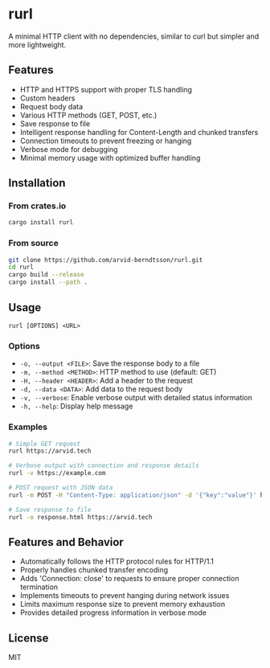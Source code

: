 # rurl

A minimal HTTP client with no dependencies, similar to curl but simpler and more lightweight.

## Features

- HTTP and HTTPS support with proper TLS handling
- Custom headers
- Request body data
- Various HTTP methods (GET, POST, etc.)
- Save response to file
- Intelligent response handling for Content-Length and chunked transfers
- Connection timeouts to prevent freezing or hanging
- Verbose mode for debugging
- Minimal memory usage with optimized buffer handling

## Installation

### From crates.io

```bash
cargo install rurl
```

### From source

```bash
git clone https://github.com/arvid-berndtsson/rurl.git
cd rurl
cargo build --release
cargo install --path .
```

## Usage

```
rurl [OPTIONS] <URL>
```

### Options

- `-o, --output <FILE>`: Save the response body to a file
- `-m, --method <METHOD>`: HTTP method to use (default: GET)
- `-H, --header <HEADER>`: Add a header to the request
- `-d, --data <DATA>`: Add data to the request body
- `-v, --verbose`: Enable verbose output with detailed status information
- `-h, --help`: Display help message

### Examples

```bash
# Simple GET request
rurl https://arvid.tech

# Verbose output with connection and response details
rurl -v https://example.com

# POST request with JSON data
rurl -m POST -H "Content-Type: application/json" -d '{"key":"value"}' https://api.example.com

# Save response to file
rurl -o response.html https://arvid.tech
```

## Features and Behavior

- Automatically follows the HTTP protocol rules for HTTP/1.1
- Properly handles chunked transfer encoding
- Adds 'Connection: close' to requests to ensure proper connection termination
- Implements timeouts to prevent hanging during network issues
- Limits maximum response size to prevent memory exhaustion
- Provides detailed progress information in verbose mode

## License

MIT 